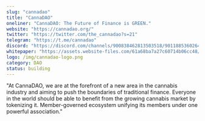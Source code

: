```yaml
---
slug: "cannadao"
title: "CannaDAO"
oneliner: "CannaDAO: The Future of Finance is GREEN."
website: "https://cannadao.org/"
twitter: "https://twitter.com/the_cannadao?s=21"
telegram: "https://t.me/cannadao"
discord: "https://discord.com/channels/900838462813503518/901188536026411009"
whitepaper: "https://assets.website-files.com/61a68ba7a27c60714b06cc48/61a68ba7a27c60039606cc85_greenpaper.pdf"
logo: /img/cannadao-logo.png
category: DAO
status: building
---
```


"At CannaDAO, we are at the forefront of a new area in the cannabis industry and aiming to push the boundaries of traditional finance. Everyone in the world should be able to benefit from the growing cannabis market by tokenizing it. Member-governed ecosystem unifying its members under one powerful association."
